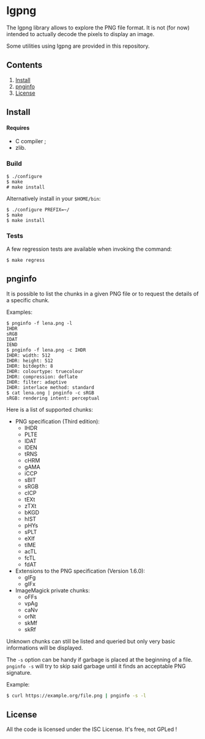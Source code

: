 # lgpng

The lgpng library allows to explore the PNG file format.
It is not (for now) intended to actually decode the pixels to display an image.

Some utilities using lgpng are provided in this repository.

## Contents

1. [Install](#install)
2. [pnginfo](#pnginfo)
3. [License](#license)

## Install

#### Requires

* C compiler ;
* zlib.

### Build

    $ ./configure
    $ make
    # make install

Alternatively install in your `$HOME/bin`:

    $ ./configure PREFIX=~/
    $ make
    $ make install

### Tests

A few regression tests are available when invoking the command:

    $ make regress

## pnginfo

It is possible to list the chunks in a given PNG file or to request the details of a specific chunk.

Examples:

```
$ pnginfo -f lena.png -l
IHDR
sRGB
IDAT
IEND
$ pnginfo -f lena.png -c IHDR
IHDR: width: 512
IHDR: height: 512
IHDR: bitdepth: 8
IHDR: colourtype: truecolour
IHDR: compression: deflate
IHDR: filter: adaptive
IHDR: interlace method: standard
$ cat lena.ong | pnginfo -c sRGB
sRGB: rendering intent: perceptual
```

Here is a list of supported chunks:

* PNG specification (Third edition):
  * IHDR
  * PLTE
  * IDAT
  * IDEN
  * tRNS
  * cHRM
  * gAMA
  * iCCP
  * sBIT
  * sRGB
  * cICP
  * tEXt
  * zTXt
  * bKGD
  * hIST
  * pHYs
  * sPLT
  * eXIf
  * tIME
  * acTL
  * fcTL
  * fdAT
* Extensions to the PNG specification (Version 1.6.0):
  * gIFg
  * gIFx
* ImageMagick private chunks:
  * oFFs
  * vpAg
  * caNv
  * orNt
  * skMf
  * skRf

Unknown chunks can still be listed and queried but only very basic informations will be displayed.

The `-s` option can be handy if garbage is placed at the beginning of a file. `pnginfo -s` will try to skip said garbage until it finds an acceptable PNG signature.

Example:

```sh
$ curl https://example.org/file.png | pnginfo -s -l
```
## License

All the code is licensed under the ISC License.
It's free, not GPLed !
